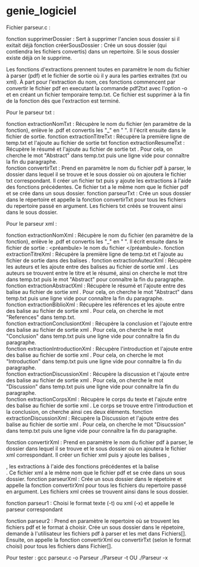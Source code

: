 # genie_logiciel

Fichier parseur.c : 

fonction supprimerDossier : Sert à supprimer l'ancien sous dossier si il exitait déjà
fonction créerSousDossier : Crée un sous dossier (qui contiendra les fichiers convertis) dans un repertoire. Si le sous dossier existe déjà on le supprime.

Les fonctions d'extractions prennent toutes en paramètre le nom du fichier à parser (pdf) et le fichier de sortie où il y aura les parties extraites (txt ou xml). 
À part pour l'extraction du nom, ces fonctions commencent par convertir le fichier pdf en executant la commande pdf2txt avec l'option -o et en créant un fichier temporaire temp.txt. Ce fichier est supprimer à la fin de la fonction dès que l'extraction est terminé.


Pour le parseur txt : 

fonction extractionNomTxt : Récupère le nom du fichier (en paramètre de la fonction), enlève le .pdf et convertis les "_" en " ". Il l'écrit ensuite dans le fichier de sortie.
fonction extractionTitreTxt : Récupère la première ligne de temp.txt et l'ajoute au fichier de sortie txt
fonction extractionResumeTxt : Récupère le résumé et l'ajoute au fichier de sortie txt . Pour cela, on cherche le mot "Abstract" dans temp.txt puis une ligne vide pour connaître la fin du paragraphe.  
fonction convertirTxt : Prend en paramètre le nom du fichier pdf à parser, le dossier dans lequel il se trouve et le sous dossier où on ajoutera le fichier txt correspondant. Il créer un fichier txt puis y ajoute les extractions à l'aide des fonctions précédentes. Ce fichier txt a le même nom que le fichier pdf et se crée dans un sous dossier.
fonction parseurTxt : Crée un sous dossier dans le répertoire et appelle la fonction convertirTxt pour tous les fichiers du repertoire passé en argument. Les fichiers txt créés se trouvent ainsi dans le sous dossier.


Pour le parseur xml : 

fonction extractionNomXml : Récupère le nom du fichier (en paramètre de la fonction), enlève le .pdf et convertis les "_" en " ". Il écrit ensuite dans le fichier de sortie : <préambule> le nom du fichier </préambule>.
fonction extractionTitreXml : Récupère la première ligne de temp.txt et l'ajoute au fichier de sortie dans des balises <titre>.
fonction extractionAuteurXml : Récupère les auteurs et les ajoute entre des balises <auteur> au fichier de sortie xml . Les auteurs se trouvent entre le titre et le résumé, ainsi on cherche le mot titre dans temp.txt puis le mot "Abstract" pour connaître la fin du paragraphe.  
fonction extractionAbstractXml : Récupère le résumé et l'ajoute entre des balise <abstract> au fichier de sortie xml . Pour cela, on cherche le mot "Abstract" dans temp.txt puis une ligne vide pour connaître la fin du paragraphe.  
fonction extractionBiblioXml : Récupère les références et les ajoute entre des balise <biblio> au fichier de sortie xml . Pour cela, on cherche le mot "References" dans temp.txt.  
fonction extractionConclusiontXml : Récupère la conclusion et l'ajoute entre des balise <conclusion> au fichier de sortie xml . Pour cela, on cherche le mot "Conclusion" dans temp.txt puis une ligne vide pour connaître la fin du paragraphe.  
fonction extractionIntroductionXml : Récupère l'introduction et l'ajoute entre des balise <introduction> au fichier de sortie xml . Pour cela, on cherche le mot "Introduction" dans temp.txt puis une ligne vide pour connaître la fin du paragraphe.  
fonction extractionDiscussionXml : Récupère la discussion et l'ajoute entre des balise <discussion> au fichier de sortie xml . Pour cela, on cherche le mot "Discussion" dans temp.txt puis une ligne vide pour connaître la fin du paragraphe.  
fonction extractionCorpsXml : Récupère le corps du texte et l'ajoute entre des balise <corps> au fichier de sortie xml . Le corps se trouve entre l'introduction et la conclusion, on cherche ainsi ces deux éléments.
fonction extractionDiscussionXml : Récupère la Discussion et l'ajoute entre des balise <discussion> au fichier de sortie xml . Pour cela, on cherche le mot "Disucssion" dans temp.txt puis une ligne vide pour connaître la fin du paragraphe. 

fonction convertirXml : Prend en paramètre le nom du fichier pdf à parser, le dossier dans lequel il se trouve et le sous dossier où on ajoutera le fichier xml correspondant. Il créer un fichier xml puis y ajoute les balises <?xml encoding='utf-8' ?>, <article>, les extractions à l'aide des fonctions précédentes et la balise </article>. Ce fichier xml a le même nom que le fichier pdf et se crée dans un sous dossier.
fonction parseurXml : Crée un sous dossier dans le répetoire et appelle la fonction convertirXml pour tous les fichiers du repertoire passé en argument. Les fichiers xml crées se trouvent ainsi dans le sous dossier.


fonction parseur1 : Choisi le format texte (-t) ou xml (-x) et appelle le parseur correspondant 

fonction parseur2 : Prend en paramètre le repertoire où se trouvent les fichiers pdf et le format à choisir. Crée un sous dossier dans le répetoire, demande à l'utilisateur les fichiers pdf à parser et les met dans Fichiers[]. Ensuite, on appelle la fonction convertirXml ou convertirTxt (selon le format choisi) pour tous les fichiers dans Fichier[].

Pour tester : 
gcc parseur.c -o Parseur
./Parseur -t OU ./Parseur -x

